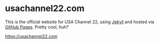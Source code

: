 # usachannel22.com
This is the official website for USA Channel 22, using [Jekyll](https://jekyllrb.com/) and hosted via [GitHub Pages](https://pages.github.com/). Pretty cool, huh?

https://usachannel22.com
